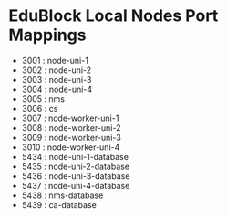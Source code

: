 # EduBlock Local Nodes Port Mappings

- 3001 : node-uni-1
- 3002 : node-uni-2
- 3003 : node-uni-3
- 3004 : node-uni-4
- 3005 : nms
- 3006 : cs
- 3007 : node-worker-uni-1
- 3008 : node-worker-uni-2
- 3009 : node-worker-uni-3
- 3010 : node-worker-uni-4
- 5434 : node-uni-1-database
- 5435 : node-uni-2-database
- 5436 : node-uni-3-database
- 5437 : node-uni-4-database
- 5438 : nms-database
- 5439 : ca-database
